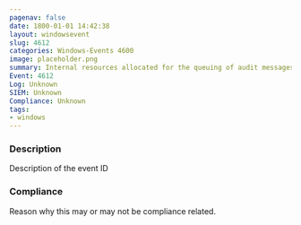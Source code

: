 ```yaml
---
pagenav: false
date: 1800-01-01 14:42:38
layout: windowsevent
slug: 4612
categories: Windows-Events 4600
image: placeholder.png
summary: Internal resources allocated for the queuing of audit messages have been exhausted, leading to the loss of some audits.
Event: 4612
Log: Unknown
SIEM: Unknown
Compliance: Unknown
tags:
- windows
---
```


### Description

Description of the event ID

### Compliance

Reason why this may or may not be compliance related.
